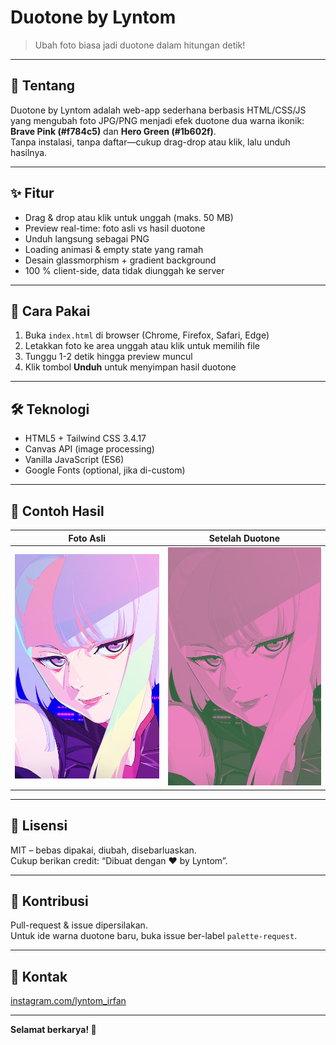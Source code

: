 # Duotone by Lyntom 
> Ubah foto biasa jadi duotone dalam hitungan detik!

---

## 🎨 Tentang
Duotone by Lyntom adalah web-app sederhana berbasis HTML/CSS/JS yang mengubah foto JPG/PNG menjadi efek duotone dua warna ikonik: **Brave Pink (#f784c5)** dan **Hero Green (#1b602f)**.  
Tanpa instalasi, tanpa daftar—cukup drag-drop atau klik, lalu unduh hasilnya.

---

## ✨ Fitur
- Drag & drop atau klik untuk unggah (maks. 50 MB)  
- Preview real-time: foto asli vs hasil duotone  
- Unduh langsung sebagai PNG  
- Loading animasi & empty state yang ramah  
- Desain glassmorphism + gradient background  
- 100 % client-side, data tidak diunggah ke server

---

## 🚀 Cara Pakai
1. Buka `index.html` di browser (Chrome, Firefox, Safari, Edge)  
2. Letakkan foto ke area unggah atau klik untuk memilih file  
3. Tunggu 1-2 detik hingga preview muncul  
4. Klik tombol **Unduh** untuk menyimpan hasil duotone

---

## 🛠️ Teknologi
- HTML5 + Tailwind CSS 3.4.17  
- Canvas API (image processing)  
- Vanilla JavaScript (ES6)  
- Google Fonts (optional, jika di-custom)

---

## 📸 Contoh Hasil
| Foto Asli | Setelah Duotone |
|-----------|-----------------|
| ![before](demo/sebelum.jpg) | ![after](demo/sesudah.png) |

---

## 📜 Lisensi
MIT – bebas dipakai, diubah, disebarluaskan.  
Cukup berikan credit: “Dibuat dengan ❤️ by Lyntom”.

---

## 🤝 Kontribusi
Pull-request & issue dipersilakan.  
Untuk ide warna duotone baru, buka issue ber-label `palette-request`.

---

## 📧 Kontak
[instagram.com/lyntom_irfan](https://instagram.com/lyntom_irfan)

---  
**Selamat berkarya! 🌈**